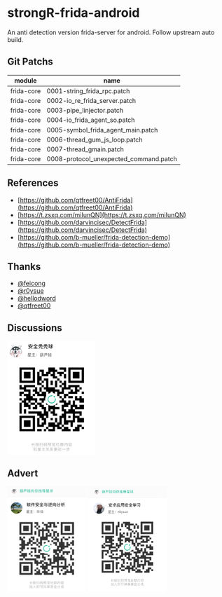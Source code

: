 # strongR-frida-android

An anti detection version frida-server for android.
Follow upstream auto build.

## Git Patchs

|module|name|
|-|-|
|frida-core|0001-string_frida_rpc.patch|
|frida-core|0002-io_re_frida_server.patch|
|frida-core|0003-pipe_linjector.patch|
|frida-core|0004-io_frida_agent_so.patch|
|frida-core|0005-symbol_frida_agent_main.patch|
|frida-core|0006-thread_gum_js_loop.patch|
|frida-core|0007-thread_gmain.patch|
|frida-core|0008-protocol_unexpected_command.patch|

## References

- [https://github.com/qtfreet00/AntiFrida](https://github.com/qtfreet00/AntiFrida)
- [https://t.zsxq.com/miIunQN](https://t.zsxq.com/miIunQN)
- [https://github.com/darvincisec/DetectFrida](https://github.com/darvincisec/DetectFrida)
- [https://github.com/b-mueller/frida-detection-demo](https://github.com/b-mueller/frida-detection-demo)

## Thanks

- [@feicong](https://github.com/feicong)
- [@r0ysue](https://github.com/r0ysue)
- [@hellodword](https://github.com/hellodword)
- [@qtfreet00](https://github.com/qtfreet00)

## Discussions

<img src="img/1.png" width = "200" height = "260" alt="" align=center />

## Advert

<img src="img/2.png" width = "180" height = "240" alt="" align=center />

<img src="img/3.png" width = "180" height = "240" alt="" align=center />